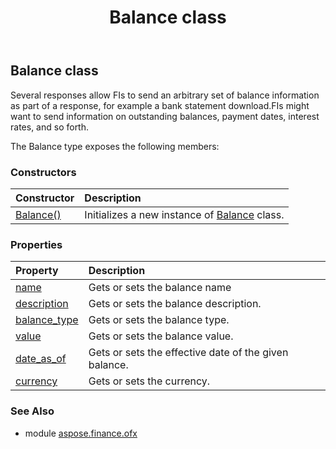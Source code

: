 ﻿---
title: Balance class
second_title: Aspose.Finance for Python via .NET API References
description: 
type: docs
weight: 190
url: /python-net/aspose.finance.ofx/balance/
is_root: false
---

## Balance class

Several responses allow FIs to send an arbitrary set of balance information as part of a response, for example a bank statement download.FIs might want to send information on outstanding balances, payment dates, interest rates, and so forth.



The Balance type exposes the following members:

### Constructors
| Constructor | Description |
| :- | :- |
| [Balance()](/finance/python-net/aspose.finance.ofx/balance/__init__/#) | Initializes a new instance of [Balance](/finance/python-net/aspose.finance.ofx/balance) class. |


### Properties
| Property | Description |
| :- | :- |
| [name](/finance/python-net/aspose.finance.ofx/balance/name) | Gets or sets the balance name |
| [description](/finance/python-net/aspose.finance.ofx/balance/description) | Gets or sets the balance description. |
| [balance_type](/finance/python-net/aspose.finance.ofx/balance/balance_type) | Gets or sets the balance type. |
| [value](/finance/python-net/aspose.finance.ofx/balance/value) | Gets or sets the balance value. |
| [date_as_of](/finance/python-net/aspose.finance.ofx/balance/date_as_of) | Gets or sets the effective date of the given balance. |
| [currency](/finance/python-net/aspose.finance.ofx/balance/currency) | Gets or sets the currency. |


### See Also

* module [aspose.finance.ofx](../)
